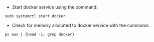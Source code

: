 - Start docker service using the command:
```
sudo systemctl start docker
```

- Check for memory allocated to docker service with the command:
```
ps aux | {head -1; grep docker}
```
